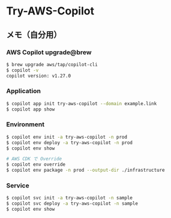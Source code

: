 # Try-AWS-Copilot

## メモ（自分用）

### AWS Copilot upgrade@brew

```sh
$ brew upgrade aws/tap/copilot-cli
$ copilot -v
copilot version: v1.27.0
```

### Application

```sh
$ copilot app init try-aws-copilot --domain example.link
$ copilot app show
```

### Environment

```sh
$ copilot env init -a try-aws-copilot -n prod
$ copilot env deploy -a try-aws-copilot -n prod
$ copilot env show
```

```sh
# AWS CDK で Override
$ copilot env override
$ copilot env package -n prod --output-dir ./infrastructure
```

### Service

```sh
$ copilot svc init -a try-aws-copilot -n sample
$ copilot svc deploy -a try-aws-copilot -n sample
$ copilot env show
```
